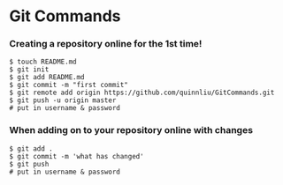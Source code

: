 # Git Commands

### Creating a repository online for the <b>1st time</b>!

```
$ touch README.md
$ git init
$ git add README.md
$ git commit -m "first commit"
$ git remote add origin https://github.com/quinnliu/GitCommands.git
$ git push -u origin master
# put in username & password
```

### When adding on to your repository online with changes
```
$ git add .
$ git commit -m 'what has changed'
$ git push 
# put in username & password
```